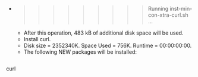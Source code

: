 * >>>>>>>>> Running inst-min-con-xtra-curl.sh ...
  * After this operation, 483 kB of additional disk space will be used.
  * Install curl.
  * Disk size = 2352340K. Space Used = 756K. Runtime = 00:00:00:00.
  * The following NEW packages will be installed:
  ```bash
curl
  ```

